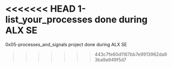 <<<<<<< HEAD
1-list_your_processes done during ALX SE
=======
0x05-processes_and_signals project done during ALX SE
>>>>>>> 443c7fe60d1167bb7e9913962da93ba9a949f5d7
